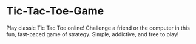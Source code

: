 # Tic-Tac-Toe-Game
Play classic Tic Tac Toe online! Challenge a friend or the computer in this fun, fast-paced game of strategy. Simple, addictive, and free to play!
